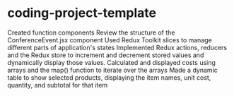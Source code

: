 # coding-project-template

Created function components
Review the structure of the ConferenceEvent.jsx component
Used Redux Toolkit slices to manage different parts of application's states
Implemented Redux actions, reducers and the Redux store to increment and decrement stored values and dynamically display those values.
Calculated and displayed costs using arrays and the map() function to iterate over the arrays
Made a dynamic table to show selected products, displaying the item names, unit cost, quantity, and subtotal for that item